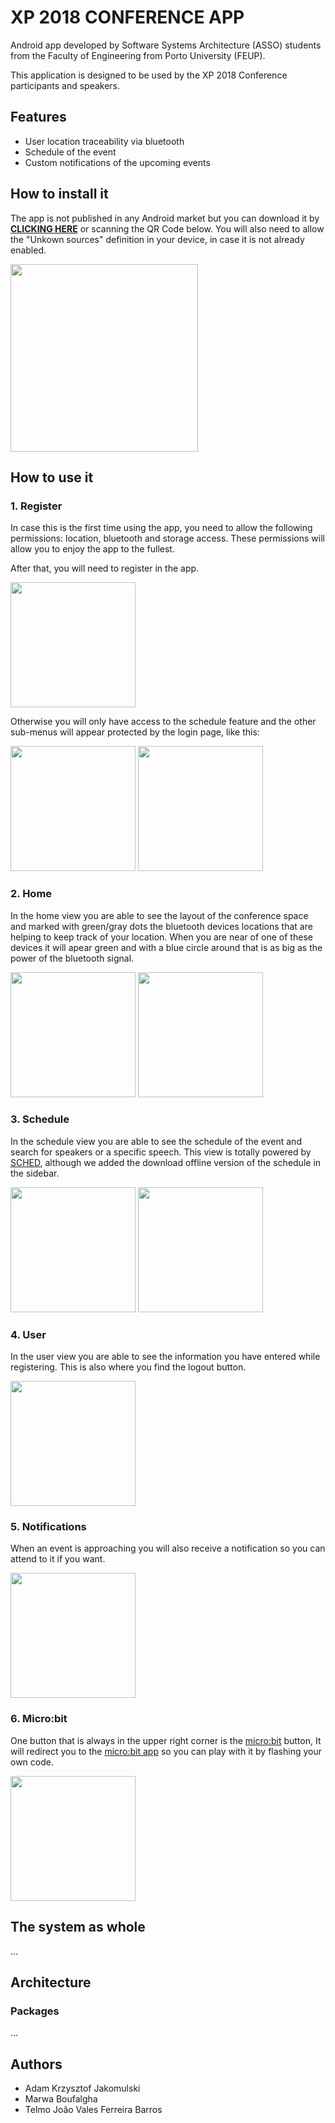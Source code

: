 # XP 2018 CONFERENCE APP

Android app developed by Software Systems Architecture (ASSO) students from the Faculty of Engineering from Porto University (FEUP).

This application is designed to be used by the XP 2018 Conference participants and speakers.

## Features
- User location traceability via bluetooth
- Schedule of the event
- Custom notifications of the upcoming events

## How to install it
The app is not published in any Android market but you can download it by [**CLICKING HERE**](https://github.com/telmobarros/xp-2018-android/raw/master/app/release/xp2018.apk) or scanning the QR Code below. You will also need to allow the "Unkown sources" definition in your device, in case it is not already enabled.

<img src="./docs/download.png" width="300">

## How to use it
### 1. Register
In case this is the first time using the app, you need to allow the following permissions: location, bluetooth and storage access. These permissions will allow you to enjoy the app to the fullest.

After that, you will need to register in the app.

<img src="./docs/register.png" width="200">

Otherwise you will only have access to the schedule feature and the other sub-menus will appear protected by the login page, like this:

<img src="./docs/home_login.png" width="200"> <img src="./docs/user_login.png" width="200">


### 2. Home

In the home view you are able to see the layout of the conference space and marked with green/gray dots the bluetooth devices locations that are helping to keep track of your location. When you are near of one of these devices it will apear green and with a blue circle around that is as big as the power of the bluetooth signal.

<img src="./docs/home.png" width="200"> <img src="./docs/home.gif" width="200">


### 3. Schedule

In the schedule view you are able to see the schedule of the event and search for speakers or a specific speech. This view is totally powered by [SCHED](https://sched.com/), although we added the download offline version of the schedule in the sidebar.

<img src="./docs/schedule1.png" width="200"> <img src="./docs/schedule2.png" width="200">


### 4. User

In the user view you are able to see the information you have entered while registering. This is also where you find the logout button.

<img src="./docs/user.png" width="200">


### 5. Notifications

When an event is approaching you will also receive a notification so you can attend to it if you want.

<img src="./docs/notification.png" width="200">


### 6. Micro:bit

One button that is always in the upper right corner is the [micro:bit](http://microbit.org/) button, It will redirect you to the [micro:bit app](https://play.google.com/store/apps/details?id=com.samsung.microbit) so you can play with it by flashing your own code.

<img src="./docs/microbit.png" width="200">

## The system as whole
...

## Architecture

### Packages
...


## Authors
- Adam Krzysztof Jakomulski
- Marwa Boufalgha
- Telmo João Vales Ferreira Barros
